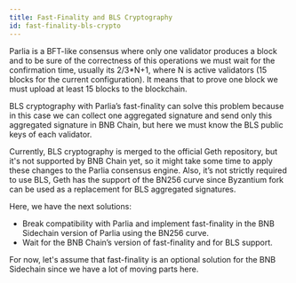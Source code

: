 ```yaml
---
title: Fast-Finality and BLS Cryptography
id: fast-finality-bls-crypto
---
```


Parlia is a BFT-like consensus where only one validator produces a block and to be sure of the correctness of this operations we must wait for the confirmation time, usually its 2/3*N+1, where N is active validators (15 blocks for the current configuration). It means that to prove one block we must upload at least 15 blocks to the blockchain. 

BLS cryptography with Parlia’s fast-finality can solve this problem because in this case we can collect one aggregated signature and send only this aggregated signature in BNB Chain, but here we must know the BLS public keys of each validator. 

Currently, BLS cryptography is merged to the official Geth repository, but it's not supported by BNB Chain yet, so it might take some time to apply these changes to the Parlia consensus engine. Also, it’s not strictly required to use BLS, Geth has the support of the BN256 curve since Byzantium fork can be used as a replacement for BLS aggregated signatures.

Here, we have the next solutions:

* Break compatibility with Parlia and implement fast-finality in the BNB Sidechain version of Parlia using the BN256 curve.
* Wait for the BNB Chain’s version of fast-finality and for BLS support.

For now, let's assume that fast-finality is an optional solution for the BNB Sidechain since we have a lot of moving parts here.
